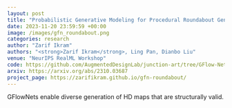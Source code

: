 ```yaml
---
layout: post
title: "Probabilistic Generative Modeling for Procedural Roundabout Generation for Developing Countries"
date: 2023-11-20 23:59:59 +00:00
image: /images/gfn_roundabout.png
categories: research
author: "Zarif Ikram"
authors: "<strong>Zarif Ikram</strong>, Ling Pan, Dianbo Liu"
venue: "NeurIPS RealML Workshop"
code: https://github.com/AugmentedDesignLab/junction-art/tree/GFlow-Nets
arxiv: https://arxiv.org/abs/2310.03687
project_page: https://zarifikram.github.io/gfn-roundabout/
---
```


GFlowNets enable diverse generation of HD maps that are structurally valid.